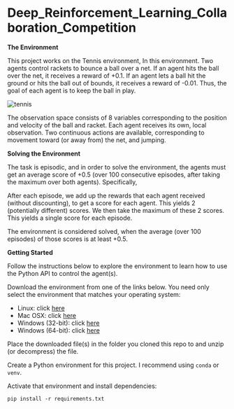 # Deep_Reinforcement_Learning_Collaboration_Competition

**The Environment**

This project works on the Tennis environment, In this environment. Two agents control rackets to bounce a ball over a net. If an agent hits the ball over the net, it receives a reward of +0.1. If an agent lets a ball hit the ground or hits the ball out of bounds, it receives a reward of -0.01. Thus, the goal of each agent is to keep the ball in play.

![tennis](media/15894964912743/tennis.png)


The observation space consists of 8 variables corresponding to the position and velocity of the ball and racket. Each agent receives its own, local observation. Two continuous actions are available, corresponding to movement toward (or away from) the net, and jumping.

**Solving the Environment**

The task is episodic, and in order to solve the environment, the agents must get an average score of +0.5 (over 100 consecutive episodes, after taking the maximum over both agents). Specifically,

After each episode, we add up the rewards that each agent received (without discounting), to get a score for each agent. This yields 2 (potentially different) scores. We then take the maximum of these 2 scores. This yields a single score for each episode.

The environment is considered solved, when the average (over 100 episodes) of those scores is at least +0.5.

**Getting Started**

Follow the instructions below to explore the environment to learn how to use the Python API to control the agent(s).

Download the environment from one of the links below. You need only select the environment that matches your operating system:

* Linux: click [here](https://s3-us-west-1.amazonaws.com/udacity-drlnd/P3/Tennis/Tennis_Linux.zip)
* Mac OSX: click [here](https://s3-us-west-1.amazonaws.com/udacity-drlnd/P3/Tennis/Tennis.app.zip)
* Windows (32-bit): click [here](https://s3-us-west-1.amazonaws.com/udacity-drlnd/P3/Tennis/Tennis_Windows_x86.zip)
* Windows (64-bit): click [here](https://s3-us-west-1.amazonaws.com/udacity-drlnd/P3/Tennis/Tennis_Windows_x86_64.zip)

Place the downloaded file(s) in the folder you cloned this repo to and unzip (or decompress) the file.

Create a Python environment for this project. I recommend using `conda` or `venv`.

Activate that environment and install dependencies:

`pip install -r requirements.txt`
